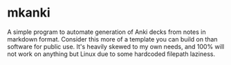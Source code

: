 # mkanki
A simple program to automate generation of Anki decks from notes in markdown format. 
Consider this more of a template you can build on than software for public use. It's heavily skewed to my own needs, and 100% will not work on anything but Linux due to some hardcoded filepath laziness.
